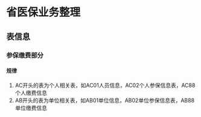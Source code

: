 # 省医保业务整理

## 表信息

### 参保缴费部分

#### 规律

1. AC开头的表为个人相关表，如AC01人员信息，AC02个人参保信息表，AC88个人缴费信息
2. AB开头的表为单位相关表，如AB01单位信息，AB02单位参保信息表，AB88单位缴费信息